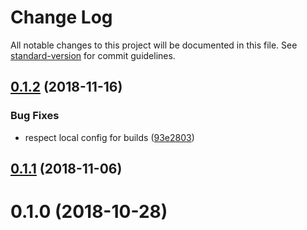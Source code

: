 # Change Log

All notable changes to this project will be documented in this file. See [standard-version](https://github.com/conventional-changelog/standard-version) for commit guidelines.

<a name="0.1.2"></a>
## [0.1.2](https://github.com/pixelass/imhotep/compare/v0.1.1...v0.1.2) (2018-11-16)


### Bug Fixes

* respect local config for builds ([93e2803](https://github.com/pixelass/imhotep/commit/93e2803))



<a name="0.1.1"></a>
## [0.1.1](https://github.com/pixelass/imhotep/compare/v0.1.0...v0.1.1) (2018-11-06)



<a name="0.1.0"></a>

# 0.1.0 (2018-10-28)
